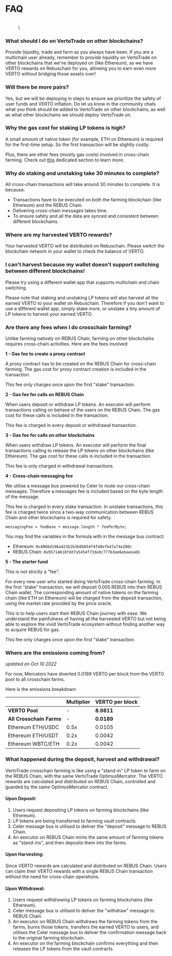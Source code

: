 # FAQ

<figure><img src="../../../public/assets/image (4).png" alt=""><figcaption><p>\</p></figcaption></figure>

### What should I do on VertoTrade on other blockchains?

Provide liquidity, trade and farm as you always have been. If you are a multichain user already, remember to provide liquidity on VertoTrade on other blockchains that we've deployed on (like Ethereum), as we have VERTO rewards on Rebuschain for you, allowing you to earn even more VERTO without bridging those assets over!

### **Will there be more pairs?**

Yes, but we will be deploying in steps to ensure we prioritize the safety of user funds and VERTO inflation. Do let us know in the community chats what you think should be added to VertoTrade on other blockchains, as well as what other blockchains we should deploy VertoTrade on.

### **Why the gas cost for staking LP tokens is high?**

A small amount of native token (for example, ETH on Ethereum) is required for the first-time setup. So the first transaction will be slightly costly.

Plus, there are other fees (mostly gas costs) involved in cross-chain farming. Check out [this](faq.md#are-there-any-fees-when-i-do-crosschain-farming) dedicated section to learn more.

### **Why do staking and unstaking take 30 minutes to complete?**

All cross-chain transactions will take around 30 minutes to complete. It is because:

* Transactions have to be executed on both the farming blockchain (like Ethereum) and the REBUS Chain.
* Delivering cross-chain messages takes time.
* To ensure safety and all the data are synced and consistent between different blockchains.

### **Where are my harvested VERTO rewards?**

Your harvested VERTO will be distributed on Rebuschain. Please switch the blockchain network in your wallet to check the balance of VERTO.

### **I can't harvest because my wallet doesn't support switching between different blockchains!**

Please try using a different wallet app that supports multichain and chain switching.

Please note that staking and unstaking LP tokens will also harvest all the earned VERTO to your wallet on Rebuschain. Therefore if you don't want to use a different wallet app, simply stake more, or unstake a tiny amount of LP tokens to harvest your earned VERTO.

### Are there any fees when I do crosschain farming?

Unlike farming natively on REBUS Chain, farming on other blockchains requires cross-chain activities. Here are the fees involved:

**1 - Gas fee to create a proxy contract**

A proxy contract has to be created on the REBUS Chain for cross-chain farming. The gas cost for proxy contract creation is included in the transaction.

This fee only charges once upon the first "stake" transaction.

**2 - Gas fee for calls on REBUS Chain**

When users deposit or withdraw LP tokens. An executor will perform transactions calling on behave of the users on the REBUS Chain. The gas cost for these calls is included in the transaction.

This fee is charged in every deposit or withdrawal transaction.

**3 - Gas fee for calls on other blockchains**

When users withdraw LP tokens. An executor will perform the final transactions calling to release the LP tokens on other blockchains (like Ethereum). The gas cost for these calls is included in the transaction.

This fee is only charged in withdrawal transactions.

**4 - Cross-chain messaging fee**

We utilise a message bus powered by Celer to route our cross-chain messages. Therefore a messages fee is included based on the byte length of the message.

This fee is charged in every stake transaction. In unstake transactions, this fee is charged twice since a two-way communication between REBUS Chain and other blockchains is required for safety.

```
messagingFee = feeBase + message.length * feePerByte;
```

You may find the variables in the formula with in the message bus contract:

* Ethereum: `0x4066d196a423b2b3b8b054f4f40efb47a74e200c`
* REBUS Chain: `0x95714818fdd7a5454f73da9c777b3ee6ebaeea6b`

**5 - The starter fund**

This is not strictly a "fee".&#x20;

For every new user who started doing VertoTrade cross-chain farming. In the first “stake” transaction, we will deposit 0.005 REBUS into their REBUS Chain wallet. The corresponding amount of native tokens on the farming chain (like ETH on Ethereum) will be charged from the deposit transaction, using the market rate provided by the price oracle.

This is to help users start their REBUS Chain journey with ease. We understand the painfulness of having all the harvested VERTO but not being able to explore the vivid VertoTrade ecosystem without finding another way to acquire REBUS for gas.

This fee only charges once upon the first "stake" transaction.

### Where are the emissions coming from?&#x20;

_updated on Oct 10 2022_

For now, Mercators have diverted 0.0189 VERTO per block from the VERTO pool to all crosschain farms.&#x20;

Here is the emissions breakdown:

|                          | Multiplier | VERTO per block |
| ------------------------ | ---------- | -------------- |
| **VERTO Pool**            | -          | **8.9811**     |
| **All Crosschain Farms** | -          | **0.0189**     |
| Ethereum ETH/USDC        | 0.5x       | 0.0105         |
| Ethereum ETH/USDT        | 0.2x       | 0.0042         |
| Ethereum WBTC/ETH        | 0.2x       | 0.0042         |

### What happened during the deposit, harvest and withdrawal?

VertoTrade crosschain farming is like using a "stand-in" LP token to farm on the REBUS Chain, with the same VertoTrade OptimusMercator. The VERTO rewards are calculated and distributed on REBUS Chain, controlled and guarded by the same OptimusMercator contract.

#### Upon Deposit:

1. Users request depositing LP tokens on farming blockchains (like Ethereum).
2. LP tokens are being transferred to farming vault contracts.
3. Celer message bus is utilised to deliver the "deposit" message to REBUS Chain.
4. An executor on REBUS Chain mints the same amount of farming tokens as "stand-ins", and then deposits them into the farms.

#### Upon Harvesting:

Since VERTO rewards are calculated and distributed on REBUS Chain. Users can claim their VERTO rewards with a single REBUS Chain transaction without the need for cross-chain operations.

#### Upon Withdrawal:

1. Users request withdrawing LP tokens on farming blockchains (like Ethereum).
2. Celer message bus is utilised to deliver the "withdraw" message to REBUS Chain.
3. An executor on REBUS Chain withdraws the farming tokens from the farms, burns those tokens, transfers the earned VERTO to users, and utilises the Celer message bus to deliver the confirmation message back to the original farming blockchain.
4. An executor on the farming blockchain confirms everything and then releases the LP tokens from the vault contracts.
